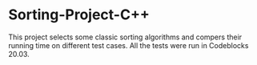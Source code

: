 # Sorting-Project-C++
This project selects some classic sorting algorithms and compers their running time on different test cases. All the tests were run in Codeblocks 20.03.
